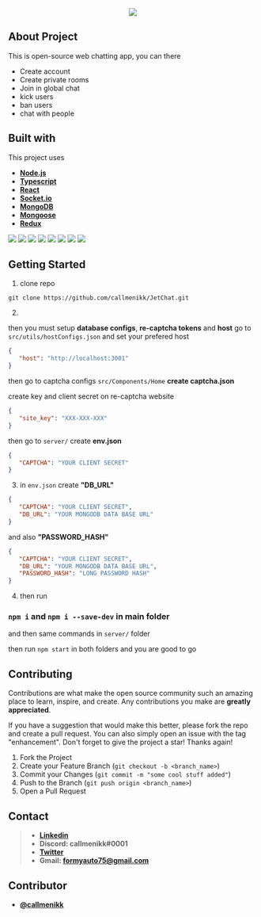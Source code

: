 <div align="center">
	<img src="https://i.ibb.co/GRrgpSW/large-jetchat.png">
</div>

## About Project
This is open-source web chatting app, you can there

* Create account
* Create private rooms
* Join in global chat
* kick users
* ban users
* chat with people

## Built with

This project uses
* **[Node.js](https://github.com/nodejs/node)**
* **[Typescript](https://github.com/microsoft/TypeScript)**
* **[React](https://github.com/facebook/react)**
* **[Socket.io](https://github.com/socketio/socket.io)**
* **[MongoDB](https://github.com/mongodb/mongo)**
*  **[Mongoose](https://github.com/Automattic/mongoose)**
*  **[Redux](https://github.com/reduxjs/redux)**

<div>
<img src="https://img.shields.io/badge/MongoDB-4EA94B?style=for-the-badge&logo=mongodb&logoColor=white">
<img src="https://img.shields.io/badge/React-20232A?style=for-the-badge&logo=react&logoColor=61DAFB">
<img src="https://img.shields.io/badge/React_Router-CA4245?style=for-the-badge&logo=react-router&logoColor=white">
<img src="https://img.shields.io/badge/Redux-593D88?style=for-the-badge&logo=redux&logoColor=white`">
<img src="https://img.shields.io/badge/Sass-CC6699?style=for-the-badge&logo=sass&logoColor=white">
<img src="https://img.shields.io/badge/Socket.io-010101?&style=for-the-badge&logo=Socket.io&logoColor=white">
<img src="https://img.shields.io/badge/JavaScript-323330?style=for-the-badge&logo=javascript&logoColor=F7DF1E">
<img src="https://img.shields.io/badge/TypeScript-007ACC?style=for-the-badge&logo=typescript&logoColor=white">
</div>

## Getting Started

1) clone repo
```shell
git clone https://github.com/callmenikk/JetChat.git
```
2)
then you must setup **database configs**, **re-captcha tokens** and **host**
go to `src/utils/hostConfigs.json`
and set your prefered host

```json
{
   "host": "http://localhost:3001"
}
```

then go to captcha configs `src/Components/Home`
**create captcha.json**

create key and client secret on re-captcha website 

```json
{
   "site_key": "XXX-XXX-XXX"    
}
```

then go to `server/`
create **env.json**

```json
{
   "CAPTCHA": "YOUR CLIENT SECRET"
}
```

3) in `env.json` create **"DB_URL"**

```json
{
   "CAPTCHA": "YOUR CLIENT SECRET",
   "DB_URL": "YOUR MONGODB DATA BASE URL"
}
```

and also **"PASSWORD_HASH"**

```json
{
   "CAPTCHA": "YOUR CLIENT SECRET",
   "DB_URL": "YOUR MONGODB DATA BASE URL",
   "PASSWORD_HASH": "LONG PASSWORD HASH"
}
```

4) then run 

### `npm i` and `npm i --save-dev` in main folder

and then same commands in `server/` folder

then run `npm start` in both folders and you are good to go

## Contributing
Contributions are what make the open source community such an amazing place to learn, inspire, and create. Any contributions you make are **greatly appreciated**.

If you have a suggestion that would make this better, please fork the repo and create a pull request. You can also simply open an issue with the tag "enhancement". Don't forget to give the project a star! Thanks again!

1.  Fork the Project
2.  Create your Feature Branch (`git checkout -b <branch_name>`)
3.  Commit your Changes (`git commit -m "some cool stuff added"`)
4.  Push to the Branch (`git push origin <branch_name>`)
5.  Open a Pull Request

## Contact

> - **[Linkedin](https://www.linkedin.com/in/nikoloz-imerlishvili-576a43203/)**
> - **Discord: callmenikk#0001**
> - **[Twitter](https://twitter.com/callmenikkkk)**
> - **Gmail: formyauto75@gmail.com**

## Contributor

- **[@callmenikk](https://github.com/callmenikk)**

